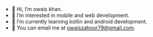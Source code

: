 - 👋 Hi, I’m owais khan.
- 👀 I’m interested in mobile and web development.
- 🌱 I’m currently learning kotlin and android development.
- 📧 You can email me at owaiszahoor79@gmail.com.

<!---
owais11-art/owais11-art is a ✨ special ✨ repository because its `README.md` (this file) appears on your GitHub profile.
You can click the Preview link to take a look at your changes.
--->
